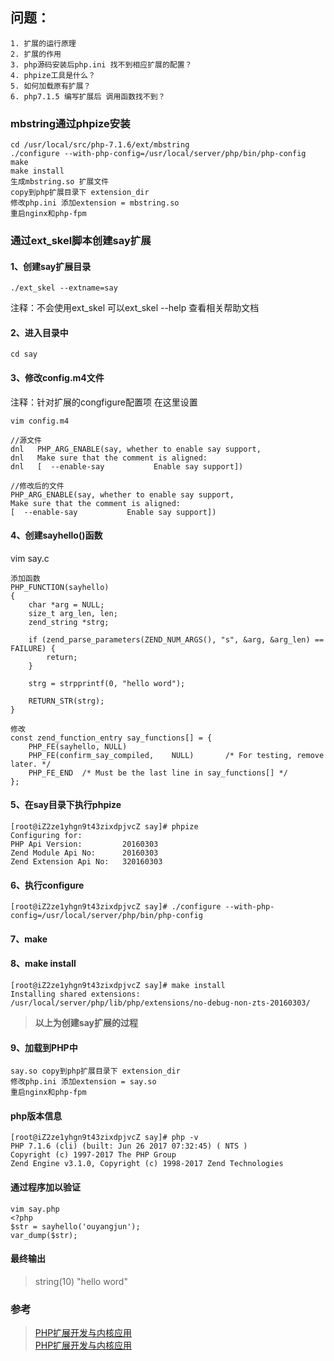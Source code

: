 ## 问题：

    1. 扩展的运行原理
    2. 扩展的作用
    3. php源码安装后php.ini 找不到相应扩展的配置？
    4. phpize工具是什么？
    5. 如何加载原有扩展？
    6. php7.1.5 编写扩展后 调用函数找不到？



### mbstring通过phpize安装

    cd /usr/local/src/php-7.1.6/ext/mbstring  
    ./configure --with-php-config=/usr/local/server/php/bin/php-config  
    make  
    make install  
    生成mbstring.so 扩展文件  
    copy到php扩展目录下 extension_dir  
    修改php.ini 添加extension = mbstring.so  
    重启nginx和php-fpm

### 通过ext_skel脚本创建say扩展

#### 1、创建say扩展目录
    ./ext_skel --extname=say  
注释：不会使用ext_skel 可以ext_skel --help 查看相关帮助文档

#### 2、进入目录中
    cd say

#### 3、修改config.m4文件
注释：针对扩展的congfigure配置项 在这里设置

    vim config.m4  

    //源文件  
    dnl   PHP_ARG_ENABLE(say, whether to enable say support,  
    dnl   Make sure that the comment is aligned:  
    dnl   [  --enable-say           Enable say support])  

    //修改后的文件
    PHP_ARG_ENABLE(say, whether to enable say support,  
    Make sure that the comment is aligned:  
    [  --enable-say           Enable say support])  

#### 4、创建sayhello()函数
vim say.c

    添加函数  
    PHP_FUNCTION(sayhello)
    {
        char *arg = NULL;
        size_t arg_len, len;
        zend_string *strg;

        if (zend_parse_parameters(ZEND_NUM_ARGS(), "s", &arg, &arg_len) == FAILURE) {
            return;
        }

        strg = strpprintf(0, "hello word");

        RETURN_STR(strg);
    }

    修改  
    const zend_function_entry say_functions[] = {
        PHP_FE(sayhello, NULL)
        PHP_FE(confirm_say_compiled,    NULL)       /* For testing, remove later. */
        PHP_FE_END  /* Must be the last line in say_functions[] */
    }; 

#### 5、在say目录下执行phpize
    [root@iZ2ze1yhgn9t43zixdpjvcZ say]# phpize
    Configuring for:
    PHP Api Version:         20160303
    Zend Module Api No:      20160303
    Zend Extension Api No:   320160303

#### 6、执行configure
    [root@iZ2ze1yhgn9t43zixdpjvcZ say]# ./configure --with-php-config=/usr/local/server/php/bin/php-config

#### 7、make 

#### 8、make install
    [root@iZ2ze1yhgn9t43zixdpjvcZ say]# make install
    Installing shared extensions:     /usr/local/server/php/lib/php/extensions/no-debug-non-zts-20160303/

> **以上为创建say扩展的过程**

#### 9、加载到PHP中

    say.so copy到php扩展目录下 extension_dir  
    修改php.ini 添加extension = say.so  
    重启nginx和php-fpm

#### php版本信息
    [root@iZ2ze1yhgn9t43zixdpjvcZ say]# php -v
    PHP 7.1.6 (cli) (built: Jun 26 2017 07:32:45) ( NTS )
    Copyright (c) 1997-2017 The PHP Group
    Zend Engine v3.1.0, Copyright (c) 1998-2017 Zend Technologies


#### 通过程序加以验证
    vim say.php
    <?php
    $str = sayhello('ouyangjun');
    var_dump($str);

#### 最终输出  
> string(10) "hello word"
    
### 参考
> [PHP扩展开发与内核应用][1]  
> [PHP扩展开发与内核应用][2]  

[1]: https://github.com/walu/phpbook  
[2]: http://www.cunmou.com/phpbook/preface.md  

